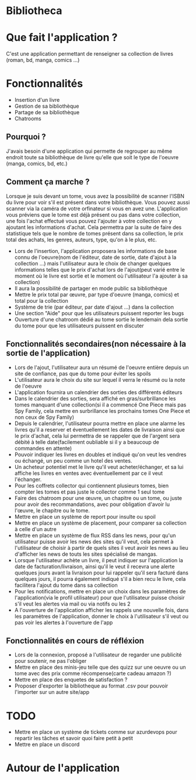 # Bibliotheca

# Que fait l'application ?
C'est une application permettant de renseigner sa collection de livres (roman, bd, manga, comics ...)

# Fonctionnalités

- Insertion d'un livre
- Gestion de sa bibliothèque
- Partage de sa bibliothèque
- Chatrooms

## Pourquoi ?

J'avais besoin d'une application qui permette de regrouper au même endroit toute sa bibliothèque de livre qu'elle que soit le type de l'oeuvre (manga, comics, bd, etc.)

## Comment ça marche ?

Lorsque je suis devant un tome, vous avez la possibilité de scanner l'ISBN du livre pour voir s'il est présent dans votre bibliothèque. Vous pouvez aussi scanner via la caméra de votre orfinateur si vous en avez une.
L'application vous préviens que le tome est déjà présent ou pas dans votre collection, une fois l'achat effectué vous pouvez l'ajouter à votre collection en y ajoutant les informations d'achat.
Cela permettra par la suite de faire des statistique tels que le nombre de tomes présent dans sa collection, le prix total des achats, les genres, auteurs, type, qu'on à le plus, etc.

- Lors de l'insertion, l'application proposera les informations de base connu de l'oeuvre(nom de l'éditeur, date de sortie, date d'ajout à la collection ...) mais l'utilisateur aura le choix de changer quelques informations telles que le prix d'achat lors de l'ajout(peut varié entre le moment où le livre est sortie et le moment où l'utilisateur l'a ajouter à sa collection)
- Il aura la possibilité de partager en mode public sa bibliothèque
- Mettre le prix total par œuvre, par type d'oeuvre (manga, comics) et total pour la collection
- Système de trie (par éditeur, par date d'ajout ...) dans la collection
- Une section "Aide" pour que les utilisateurs puissent reporter les bugs
- Ouverture d'une chatroom dédié au tome sortie le lendemain dela sortie du tome pour que les utilisateurs puissent en discuter

## Fonctionnalités secondaires(non nécessaire à la sortie de l'application)

- Lors de l'ajout, l'utilisateur aura un résumé de l'oeuvre entière depuis un site de confiance, pas que du tome pour éviter les spoils
- L'utilisateur aura le choix du site sur lequel il verra le résumé ou la note de l'oeuvre
- L'application fournira un calendrier des sorties des différents éditeurs
- Dans le calendrier des sorties, sera affiché en gras/surbrillance les tomes manquant d'une collection(si il a commencé One Piece mais pas Spy Family, cela mettre en surbrillance les prochains tomes One Piece et non ceux de Spy Family)
- Depuis le calendrier, l'utilisateur pourra mettre en place une alarme les livres qu'il a reserver et éventuellement les dates de livraison ainsi que le prix d'achat, cela lui permettra de se rappeler que de l'argent sera débité à telle date(facilement oubliable si il y a beaucoup de commandes en attente)
- Pouvoir indiquer les livres en doubles et indiqué qu'on veut les vendres ou échangé, un peu comme un hotel des ventes.
- Un acheteur potentiel met le livre qu'il veut acheter/échanger, et sa lui affiche les livres en ventes avec éventuellement par ce il veut l'échanger.
- Pour les coffrets collector qui contiennent plusieurs tomes, bien compter les tomes et pas juste le collector comme 1 seul tome
- Faire des chatroom pour une œuvre, un chapitre ou un tome, ou juste pour avoir des recommandations, avec pour obligation d'avoir lu l'œuvre, le chapitre ou le tome.
- Mettre en place un système de report pour insulte ou spoil
- Mettre en place un système de placement, pour comparer sa collection à celle d'un autre
- Mettre en place un système de flux RSS dans les news, pour qu'un utilisateur puisse avoir les news des sites qu'il veut, cela permet à l'utilisateur de choisir à partir de quels sites il veut avoir les news au lieu d'afficher les news de touts les sites spécialisé de mangas.
- Lorsque l'utilisateur achète un livre, il peut indiquer sur l'application la date de facturation/livraison, ainsi qu'il le veut il recevra une alerte quelques jours avant la livraison pour lui rappeler qu'il sera facturé dans quelques jours, il pourra également indiqué s'il a bien recu le livre, cela facilitera l'ajout du tome dans sa collection
- Pour les notifications, mettre en place un choix dans les paramètres de l'application(via le profil utilisateur) pour que l'utilisateur puisse choisir s'il veut les alertes via mail ou via notifs ou les 2
- A l'ouverture de l'application afficher les rappels une nouvelle fois, dans les paramètres de l'application, donner le choix à l'utilisateur s'il veut ou pas voir les alertes à l'ouverture de l'app

## Fonctionnalités en cours de réfléxion

- Lors de la connexion, proposé a l'utilisateur de regarder une publicité pour soutenir, ne pas l'obliger
- Mettre en place des minis-jeu telle que des quizz sur une oeuvre ou un tome avec des prix comme récompense(carte cadeau amazon ?)
- Mettre en place des enquetes de satisfaction ?
- Proposer d'exporter la bibliotheque au format .csv pour pouvoir l'importer sur un autre site/app

# TODO

- Mettre en place un système de tickets comme sur azurdevops pour repartir les tâches et savoir quoi faire petit à petit
- Mettre en place un discord

# Autour de l'application
